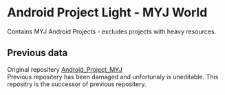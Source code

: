 <h1>Android Project Light - MYJ World</h1>
<p>Contains MYJ Android Projects - excludes projects with heavy resources.</p>

<h2>Previous data</h2>
<p> Original repositery <a href="https://github.com/y1234567890-eng/Android_Project_MYJ">Android_Project_MYJ</a> <br>
Previous repositery has been damaged and unfortunaly is uneditable. This repositry is the successor of previous repositery.</p>
